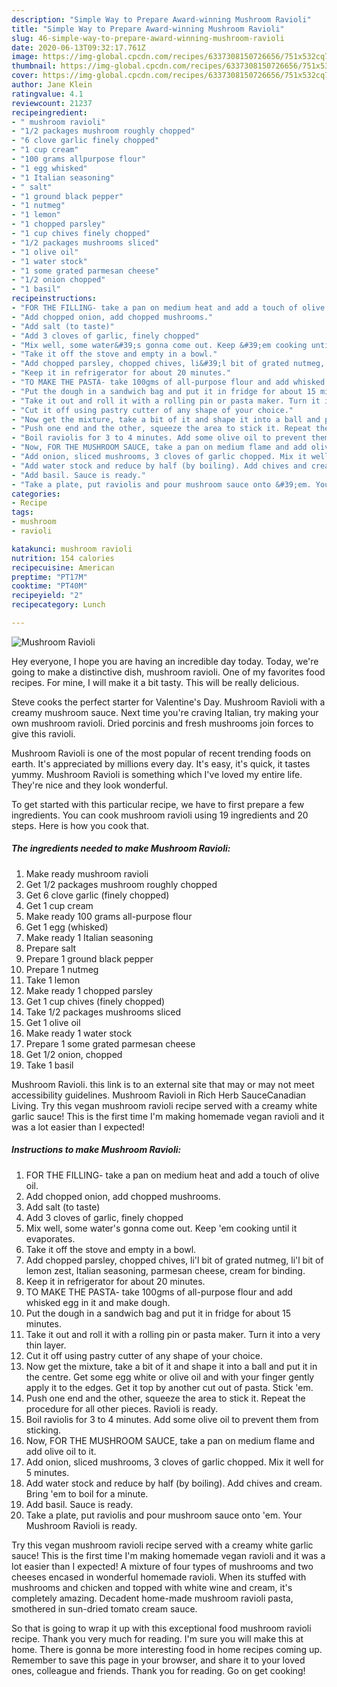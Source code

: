 ```yaml
---
description: "Simple Way to Prepare Award-winning Mushroom Ravioli"
title: "Simple Way to Prepare Award-winning Mushroom Ravioli"
slug: 46-simple-way-to-prepare-award-winning-mushroom-ravioli
date: 2020-06-13T09:32:17.761Z
image: https://img-global.cpcdn.com/recipes/6337308150726656/751x532cq70/mushroom-ravioli-recipe-main-photo.jpg
thumbnail: https://img-global.cpcdn.com/recipes/6337308150726656/751x532cq70/mushroom-ravioli-recipe-main-photo.jpg
cover: https://img-global.cpcdn.com/recipes/6337308150726656/751x532cq70/mushroom-ravioli-recipe-main-photo.jpg
author: Jane Klein
ratingvalue: 4.1
reviewcount: 21237
recipeingredient:
- " mushroom ravioli"
- "1/2 packages mushroom roughly chopped"
- "6 clove garlic finely chopped"
- "1 cup cream"
- "100 grams allpurpose flour"
- "1 egg whisked"
- "1 Italian seasoning"
- " salt"
- "1 ground black pepper"
- "1 nutmeg"
- "1 lemon"
- "1 chopped parsley"
- "1 cup chives finely chopped"
- "1/2 packages mushrooms sliced"
- "1 olive oil"
- "1 water stock"
- "1 some grated parmesan cheese"
- "1/2 onion chopped"
- "1 basil"
recipeinstructions:
- "FOR THE FILLING- take a pan on medium heat and add a touch of olive oil."
- "Add chopped onion, add chopped mushrooms."
- "Add salt (to taste)"
- "Add 3 cloves of garlic, finely chopped"
- "Mix well, some water&#39;s gonna come out. Keep &#39;em cooking until it evaporates."
- "Take it off the stove and empty in a bowl."
- "Add chopped parsley, chopped chives, li&#39;l bit of grated nutmeg, li&#39;l bit of lemon zest, Italian seasoning, parmesan cheese, cream for binding."
- "Keep it in refrigerator for about 20 minutes."
- "TO MAKE THE PASTA- take 100gms of all-purpose flour and add whisked egg in it and make dough."
- "Put the dough in a sandwich bag and put it in fridge for about 15 minutes."
- "Take it out and roll it with a rolling pin or pasta maker. Turn it into a very thin layer."
- "Cut it off using pastry cutter of any shape of your choice."
- "Now get the mixture, take a bit of it and shape it into a ball and put it in the centre. Get some egg white or olive oil and with your finger gently apply it to the edges. Get it top by another cut out of pasta. Stick &#39;em."
- "Push one end and the other, squeeze the area to stick it. Repeat the procedure for all other pieces. Ravioli is ready."
- "Boil raviolis for 3 to 4 minutes. Add some olive oil to prevent them from sticking."
- "Now, FOR THE MUSHROOM SAUCE, take a pan on medium flame and add olive oil to it."
- "Add onion, sliced mushrooms, 3 cloves of garlic chopped. Mix it well for 5 minutes."
- "Add water stock and reduce by half (by boiling). Add chives and cream. Bring &#39;em to boil for a minute."
- "Add basil. Sauce is ready."
- "Take a plate, put raviolis and pour mushroom sauce onto &#39;em. Your Mushroom Ravioli is ready."
categories:
- Recipe
tags:
- mushroom
- ravioli

katakunci: mushroom ravioli 
nutrition: 154 calories
recipecuisine: American
preptime: "PT17M"
cooktime: "PT40M"
recipeyield: "2"
recipecategory: Lunch

---
```



![Mushroom Ravioli](https://img-global.cpcdn.com/recipes/6337308150726656/751x532cq70/mushroom-ravioli-recipe-main-photo.jpg)

Hey everyone, I hope you are having an incredible day today. Today, we're going to make a distinctive dish, mushroom ravioli. One of my favorites food recipes. For mine, I will make it a bit tasty. This will be really delicious.

Steve cooks the perfect starter for Valentine&#39;s Day. Mushroom Ravioli with a creamy mushroom sauce. Next time you&#39;re craving Italian, try making your own mushroom ravioli. Dried porcinis and fresh mushrooms join forces to give this ravioli.

Mushroom Ravioli is one of the most popular of recent trending foods on earth. It's appreciated by millions every day. It's easy, it's quick, it tastes yummy. Mushroom Ravioli is something which I've loved my entire life. They're nice and they look wonderful.


To get started with this particular recipe, we have to first prepare a few ingredients. You can cook mushroom ravioli using 19 ingredients and 20 steps. Here is how you cook that.

<!--inarticleads1-->

##### The ingredients needed to make Mushroom Ravioli:

1. Make ready  mushroom ravioli
1. Get 1/2 packages mushroom roughly chopped
1. Get 6 clove garlic (finely chopped)
1. Get 1 cup cream
1. Make ready 100 grams all-purpose flour
1. Get 1 egg (whisked)
1. Make ready 1 Italian seasoning
1. Prepare  salt
1. Prepare 1 ground black pepper
1. Prepare 1 nutmeg
1. Take 1 lemon
1. Make ready 1 chopped parsley
1. Get 1 cup chives (finely chopped)
1. Take 1/2 packages mushrooms sliced
1. Get 1 olive oil
1. Make ready 1 water stock
1. Prepare 1 some grated parmesan cheese
1. Get 1/2 onion, chopped
1. Take 1 basil


Mushroom Ravioli. this link is to an external site that may or may not meet accessibility guidelines. Mushroom Ravioli in Rich Herb SauceCanadian Living. Try this vegan mushroom ravioli recipe served with a creamy white garlic sauce! This is the first time I&#39;m making homemade vegan ravioli and it was a lot easier than I expected! 

<!--inarticleads2-->

##### Instructions to make Mushroom Ravioli:

1. FOR THE FILLING- take a pan on medium heat and add a touch of olive oil.
1. Add chopped onion, add chopped mushrooms.
1. Add salt (to taste)
1. Add 3 cloves of garlic, finely chopped
1. Mix well, some water&#39;s gonna come out. Keep &#39;em cooking until it evaporates.
1. Take it off the stove and empty in a bowl.
1. Add chopped parsley, chopped chives, li&#39;l bit of grated nutmeg, li&#39;l bit of lemon zest, Italian seasoning, parmesan cheese, cream for binding.
1. Keep it in refrigerator for about 20 minutes.
1. TO MAKE THE PASTA- take 100gms of all-purpose flour and add whisked egg in it and make dough.
1. Put the dough in a sandwich bag and put it in fridge for about 15 minutes.
1. Take it out and roll it with a rolling pin or pasta maker. Turn it into a very thin layer.
1. Cut it off using pastry cutter of any shape of your choice.
1. Now get the mixture, take a bit of it and shape it into a ball and put it in the centre. Get some egg white or olive oil and with your finger gently apply it to the edges. Get it top by another cut out of pasta. Stick &#39;em.
1. Push one end and the other, squeeze the area to stick it. Repeat the procedure for all other pieces. Ravioli is ready.
1. Boil raviolis for 3 to 4 minutes. Add some olive oil to prevent them from sticking.
1. Now, FOR THE MUSHROOM SAUCE, take a pan on medium flame and add olive oil to it.
1. Add onion, sliced mushrooms, 3 cloves of garlic chopped. Mix it well for 5 minutes.
1. Add water stock and reduce by half (by boiling). Add chives and cream. Bring &#39;em to boil for a minute.
1. Add basil. Sauce is ready.
1. Take a plate, put raviolis and pour mushroom sauce onto &#39;em. Your Mushroom Ravioli is ready.


Try this vegan mushroom ravioli recipe served with a creamy white garlic sauce! This is the first time I&#39;m making homemade vegan ravioli and it was a lot easier than I expected! A mixture of four types of mushrooms and two cheeses encased in wonderful homemade ravioli. When its stuffed with mushrooms and chicken and topped with white wine and cream, it&#39;s completely amazing. Decadent home-made mushroom ravioli pasta, smothered in sun-dried tomato cream sauce. 

So that is going to wrap it up with this exceptional food mushroom ravioli recipe. Thank you very much for reading. I'm sure you will make this at home. There is gonna be more interesting food in home recipes coming up. Remember to save this page in your browser, and share it to your loved ones, colleague and friends. Thank you for reading. Go on get cooking!
